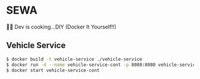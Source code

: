 # SEWA

🚨🚨 Dev is cooking...DIY (Docker It Yourself!!)

## Vehicle Service
```bash
$ docker build -t vehicle-service ./vehicle-service
$ docker run -d --name vehicle-service-cont -p 8080:8080 vehicle-service
$ docker start vehicle-service-cont
```

## 
